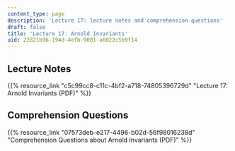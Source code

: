 ```yaml
---
content_type: page
description: 'Lecture 17: lecture notes and comprehension questions'
draft: false
title: 'Lecture 17: Arnold Invariants'
uid: 22821b96-194d-4efb-9001-a6022c5b9f14
---
```

## Lecture Notes

{{% resource_link "c5c99cc8-c11c-4bf2-a718-74805396729d" "Lecture 17: Arnold Invariants (PDF)" %}}

## Comprehension Questions

{{% resource_link "07573deb-e217-4496-b02d-56f98016238d" "Comprehension Questions about Arnold Invariants (PDF)" %}}